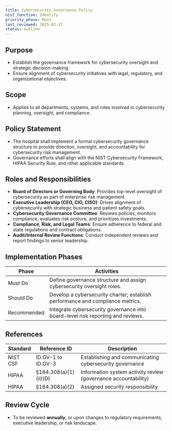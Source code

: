 ```yaml
---
title: Cybersecurity Governance Policy
nist_function: Identify
priority_phase: Must
last_reviewed: 2025-03-27
status: outline
---
```


## Purpose
- Establish the governance framework for cybersecurity oversight and strategic decision-making.
- Ensure alignment of cybersecurity initiatives with legal, regulatory, and organizational objectives.

## Scope
- Applies to all departments, systems, and roles involved in cybersecurity planning, oversight, and compliance.

## Policy Statement
- The hospital shall implement a formal cybersecurity governance structure to provide direction, oversight, and accountability for cybersecurity risk management.
- Governance efforts shall align with the NIST Cybersecurity Framework, HIPAA Security Rule, and other applicable standards.

## Roles and Responsibilities
- **Board of Directors or Governing Body**: Provides top-level oversight of cybersecurity as part of enterprise risk management.
- **Executive Leadership (CEO, CIO, CISO)**: Drives alignment of cybersecurity with strategic business and patient safety goals.
- **Cybersecurity Governance Committee**: Reviews policies, monitors compliance, evaluates risk posture, and prioritizes investments.
- **Compliance, Risk, and Legal Teams**: Ensure adherence to federal and state regulations and contract obligations.
- **Audit/Internal Review Functions**: Conduct independent reviews and report findings to senior leadership.

## Implementation Phases

| Phase        | Activities                                                                      |
|--------------|----------------------------------------------------------------------------------|
| Must Do      | Define governance structure and assign cybersecurity oversight roles.           |
| Should Do    | Develop a cybersecurity charter; establish performance and compliance metrics.  |
| Recommended  | Integrate cybersecurity governance into board-level risk reporting and reviews. |

## References

| Standard | Reference ID         | Description                                                  |
|----------|----------------------|--------------------------------------------------------------|
| NIST CSF | ID.GV-1 to ID.GV-3    | Establishing and communicating cybersecurity governance      |
| HIPAA    | §164.308(a)(1)(ii)(D) | Information system activity review (governance accountability) |
| HIPAA    | §164.308(a)(2)        | Assigned security responsibility                             |

## Review Cycle
- To be reviewed **annually**, or upon changes to regulatory requirements, executive leadership, or risk landscape.
